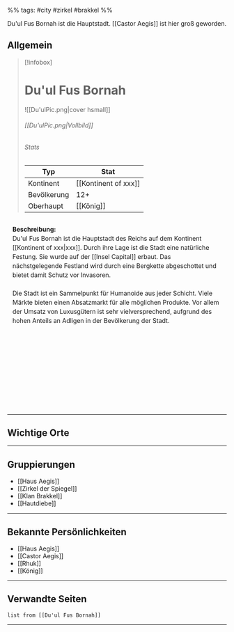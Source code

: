 %% tags: #city #zirkel #brakkel %%

Du'ul Fus Bornah ist die Hauptstadt. [[Castor Aegis]] ist hier groß geworden. 

## Allgemein

> [!infobox]
> # Du'ul Fus Bornah
> ![[Du'ulPic.png|cover hsmall]]
> ###### [[Du'ulPic.png|Vollbild]]
> ###### Stats
> | Typ |  Stat |
> | ---- | ---- |
> | Kontinent | [[Kontinent of xxx]] |
> | Bevölkerung | 12+ |
> | Oberhaupt | [[König]] |


<div style="min-height: 410px; padding: 12px; border: 0px solid var(--text-faint); border-radius: 10px; background-color: var(--background-secondary); line-height: 1.5;">
<b>Beschreibung:</b><br>
Du'ul Fus Bornah ist die Hauptstadt des Reichs auf dem Kontinent [[Kontinent of xxx|xxx]]. Durch ihre Lage ist die Stadt eine natürliche Festung. Sie wurde auf der [[Insel Capital]] erbaut. Das nächstgelegende Festland wird durch eine Bergkette abgeschottet und bietet damit Schutz vor Invasoren.<br><br>
Die Stadt ist ein Sammelpunkt für Humanoide aus jeder Schicht. Viele Märkte bieten einen Absatzmarkt für alle möglichen Produkte. Vor allem der Umsatz von Luxusgütern ist sehr vielversprechend, aufgrund des hohen Anteils an Adligen in der Bevölkerung der Stadt.
</div>

---

## Wichtige Orte

---

## Gruppierungen

- [[Haus Aegis]]
- [[Zirkel der Spiegel]]
- [[Klan Brakkel]]
- [[Hautdiebe]]

---

## Bekannte Persönlichkeiten

- [[Haus Aegis]]
- [[Castor Aegis]]
- [[Rhuk]]
- [[König]]

---

## Verwandte Seiten

```dataview
list from [[Du'ul Fus Bornah]]
```

---

